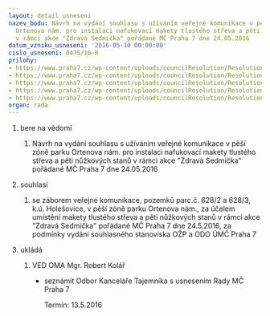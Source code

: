 ```yaml
---
layout: detail_usneseni
nazev_bodu: Návrh na vydání souhlasu s užíváním veřejné komunikace v pěší zóně parku
  Ortenova nám. pro instalaci nafukovací makety tlustého střeva a pěti nůžkových stanů
  v rámci akce "Zdravá Sedmička" pořádané MČ Praha 7 dne 24.05.2016
datum_vzniku_usneseni: '2016-05-10 00:00:00'
cislo_usneseni: 0475/16-R
prilohy:
- https://www.praha7.cz/wp-content/uploads/councilResolution/Resolutions/27688/export/01_OrtenNamZdravaSedmicka~57263.doc
- https://www.praha7.cz/wp-content/uploads/councilResolution/Resolutions/27688/export/02_OrtenNamZdravaSedmicka~57262.pdf
- https://www.praha7.cz/wp-content/uploads/councilResolution/Resolutions/27688/export/03_OrtenNamZdravaSedmicka~57261.pdf
- https://www.praha7.cz/wp-content/uploads/councilResolution/Resolutions/27688/export/04_OrtenNamZdravaSedmicka~57260.pdf
- https://www.praha7.cz/wp-content/uploads/councilResolution/Resolutions/27688/export/export~298745.pdf
organ: rada
---
```

<ol id="urzList" class="urzList_view"><li id="" class="urzClass1"><span name="1">bere na vědomí</span><ol class="urzOlClass"><li style="text-align: left;" id="" class="urzClass2"><span><p>Návrh na vydání souhlasu s užíváním veřejné komunikace v pěší zóně parku Ortenova nám. pro instalaci nafukovací makety tlustého střeva a pěti nůžkových stanů v rámci akce "Zdravá Sedmička" pořádané MČ Praha 7 dne 24.05.2016<br></p></span></li></ol></li><li id="" class="urzClass1"><span name="26">souhlasí</span><ol class="urzOlClass"><li style="text-align: left;" id="" class="urzClass2"><span><p>se záborem veřejné komunikace, pozemků parc.č. 628/2 a 628/3, k.ú. Holešovice, v pěší zóně parku Ortenova nám., za účelem umístění makety tlustého střeva a pěti nůžkových stanů v rámci akce "Zdravá Sedmička" pořádané MČ Praha 7 dne 24.5.2016, za podmínky vydání souhlasného stanoviska OŽP a ODO ÚMČ Praha 7 <br></p></span></li></ol></li><li class="urzClass1" id="urzUkoly"><span name="1">ukládá</span><ol class="urzOlClass"><li class="urzClass2"><span><p>VED OMA Mgr. Robert Kolář</p></span><ul class="urzUlClass"><li class="urzClass3"><span><p>seznámit Odbor Kanceláře Tajemníka s usnesením Rady MČ Praha 7</p></span><span class="urzUkolTermin">  Termín:&nbsp;13.5.2016</span></li></ul></li></ol></li></ol>